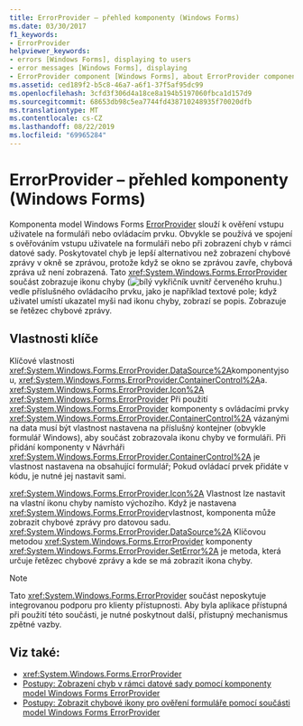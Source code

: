 ```yaml
---
title: ErrorProvider – přehled komponenty (Windows Forms)
ms.date: 03/30/2017
f1_keywords:
- ErrorProvider
helpviewer_keywords:
- errors [Windows Forms], displaying to users
- error messages [Windows Forms], displaying
- ErrorProvider component [Windows Forms], about ErrorProvider component
ms.assetid: ced189f2-b5c8-46a7-a6f1-37f5af95dc99
ms.openlocfilehash: 3cfd3f306d4a18ce8a194b5197060fbca1d157d9
ms.sourcegitcommit: 68653db98c5ea7744fd438710248935f70020dfb
ms.translationtype: MT
ms.contentlocale: cs-CZ
ms.lasthandoff: 08/22/2019
ms.locfileid: "69965284"
---
```

# <a name="errorprovider-component-overview-windows-forms"></a>ErrorProvider – přehled komponenty (Windows Forms)
Komponenta model Windows Forms [ErrorProvider](errorprovider-component-windows-forms.md) slouží k ověření vstupu uživatele na formuláři nebo ovládacím prvku. Obvykle se používá ve spojení s ověřováním vstupu uživatele na formuláři nebo při zobrazení chyb v rámci datové sady. Poskytovatel chyb je lepší alternativou než zobrazení chybové zprávy v okně se zprávou, protože když se okno se zprávou zavře, chybová zpráva už není zobrazená. Tato <xref:System.Windows.Forms.ErrorProvider> součást zobrazuje ikonu chyby (![bílý vykřičník uvnitř červeného kruhu.](./media/errorprovider-component-overview-windows-forms/vb-error-provider-icon.gif)) vedle příslušného ovládacího prvku, jako je například textové pole; když uživatel umístí ukazatel myši nad ikonu chyby, zobrazí se popis. Zobrazuje se řetězec chybové zprávy.  
  
## <a name="key-properties"></a>Vlastnosti klíče  
 Klíčové vlastnosti <xref:System.Windows.Forms.ErrorProvider.DataSource%2A>komponentyjsou, <xref:System.Windows.Forms.ErrorProvider.ContainerControl%2A>a. <xref:System.Windows.Forms.ErrorProvider.Icon%2A> <xref:System.Windows.Forms.ErrorProvider> Při použití <xref:System.Windows.Forms.ErrorProvider> komponenty s ovládacími prvky <xref:System.Windows.Forms.ErrorProvider.ContainerControl%2A> vázanými na data musí být vlastnost nastavena na příslušný kontejner (obvykle formulář Windows), aby součást zobrazovala ikonu chyby ve formuláři. Při přidání komponenty v Návrháři <xref:System.Windows.Forms.ErrorProvider.ContainerControl%2A> je vlastnost nastavena na obsahující formulář; Pokud ovládací prvek přidáte v kódu, je nutné jej nastavit sami.  
  
 <xref:System.Windows.Forms.ErrorProvider.Icon%2A> Vlastnost lze nastavit na vlastní ikonu chyby namísto výchozího. Když je nastavena <xref:System.Windows.Forms.ErrorProvider>vlastnost, komponenta může zobrazit chybové zprávy pro datovou sadu. <xref:System.Windows.Forms.ErrorProvider.DataSource%2A> Klíčovou metodou <xref:System.Windows.Forms.ErrorProvider> komponenty <xref:System.Windows.Forms.ErrorProvider.SetError%2A> je metoda, která určuje řetězec chybové zprávy a kde se má zobrazit ikona chyby.  
  
> [!NOTE]
> Tato <xref:System.Windows.Forms.ErrorProvider> součást neposkytuje integrovanou podporu pro klienty přístupnosti. Aby byla aplikace přístupná při použití této součásti, je nutné poskytnout další, přístupný mechanismus zpětné vazby.  
  
## <a name="see-also"></a>Viz také:

- <xref:System.Windows.Forms.ErrorProvider>
- [Postupy: Zobrazení chyb v rámci datové sady pomocí komponenty model Windows Forms ErrorProvider](view-errors-within-a-dataset-with-wf-errorprovider-component.md)
- [Postupy: Zobrazit chybové ikony pro ověření formuláře pomocí součásti model Windows Forms ErrorProvider](display-error-icons-for-form-validation-with-wf-errorprovider.md)
